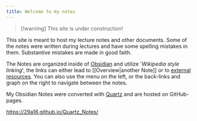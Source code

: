 ```yaml
---
title: Welcome to my notes
---
```


>[!warning]  This site is under construction!

This site is meant to host my lecture notes and other documents. Some of the notes were written during lectures and have some spelling mistakes in them. Substantive mistakes are made in good faith.

The Notes are organized inside of [Obsidian](https://obsidian.md/) and utilize '*Wikipedia style linking*', the links can either lead to [[Overview|another Note]] or to [external resources](https://www.youtube.com/watch?v=hvL1339luv0). You can also use the menu on the left, or the back-links and graph on the right to navigate between the notes.

My Obsidian Notes were converted with [Quartz](https://quartz.jzhao.xyz) and are hosted on GitHub-pages.

https://29a16.github.io/Quartz_Notes/